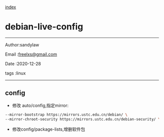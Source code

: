 [index](./index.md)

# debian-live-config

---

Author:sandylaw

Email :freelxs@gmail.com

Date  :2020-12-28

tags  :linux

---
## config

- 修改 auto/config,指定mirror:

```bash
--mirror-bootstrap https://mirrors.ustc.edu.cn/debian/ \
--mirror-chroot-security https://mirrors.ustc.edu.cn/debian-security/ \
```

- 修改config/package-lists,增删软件包

